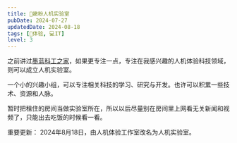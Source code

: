 ```yaml
---
title: 💖嫩粉人机实验室
pubDate: 2024-07-27
updatedDate: 2024-08-18
tags: [💓体验, 💻IT]
level: 3
---
```


之前讲过[墨蓝科工之家](/lab/20240712-tech-home)，如果更专注一点，专注在我感兴趣的人机体验科技领域，则可以成立人机实验室。

一个小的兴趣小组，可以专注相关科技的学习、研究与开发。也许可以积累一些技术、资源和人脉。

暂时把租住的房间当做实验室所在，所以以后尽量别在房间里上网看无关新闻和视频了，只能出去吃饭的时候看一看。

重要更新：
2024年8月18日，由人机体验工作室改名为人机实验室。
